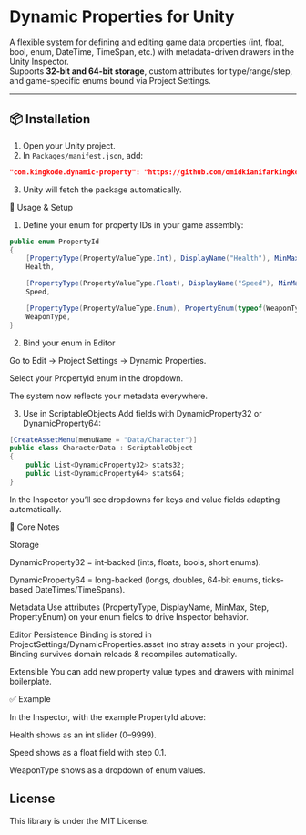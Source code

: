 # Dynamic Properties for Unity

A flexible system for defining and editing game data properties (int, float, bool, enum, DateTime, TimeSpan, etc.) with metadata-driven drawers in the Unity Inspector.  
Supports **32-bit and 64-bit storage**, custom attributes for type/range/step, and game-specific enums bound via Project Settings.

---

## 📦 Installation

1. Open your Unity project.
2. In `Packages/manifest.json`, add:

```json
"com.kingkode.dynamic-property": "https://github.com/omidkianifarkingkode/DynamicProperties.git?path=Assets/DynamicProperty"
```

3. Unity will fetch the package automatically.

🚀 Usage & Setup

1. Define your enum for property IDs in your game assembly:

```csharp
public enum PropertyId
{
    [PropertyType(PropertyValueType.Int), DisplayName("Health"), MinMax(0, 9999)]
    Health,

    [PropertyType(PropertyValueType.Float), DisplayName("Speed"), MinMax(0, 50), Step(0.1f)]
    Speed,

    [PropertyType(PropertyValueType.Enum), PropertyEnum(typeof(WeaponType))]
    WeaponType,
}
```

2. Bind your enum in Editor

Go to Edit → Project Settings → Dynamic Properties.

Select your PropertyId enum in the dropdown.

The system now reflects your metadata everywhere.

3. Use in ScriptableObjects
Add fields with DynamicProperty32 or DynamicProperty64:

```csharp
[CreateAssetMenu(menuName = "Data/Character")]
public class CharacterData : ScriptableObject
{
    public List<DynamicProperty32> stats32;
    public List<DynamicProperty64> stats64;
}
```

In the Inspector you’ll see dropdowns for keys and value fields adapting automatically.

📝 Core Notes

Storage

DynamicProperty32 = int-backed (ints, floats, bools, short enums).

DynamicProperty64 = long-backed (longs, doubles, 64-bit enums, ticks-based DateTimes/TimeSpans).

Metadata
Use attributes (PropertyType, DisplayName, MinMax, Step, PropertyEnum) on your enum fields to drive Inspector behavior.

Editor Persistence
Binding is stored in ProjectSettings/DynamicProperties.asset (no stray assets in your project).
Binding survives domain reloads & recompiles automatically.

Extensible
You can add new property value types and drawers with minimal boilerplate.

✅ Example

In the Inspector, with the example PropertyId above:

Health shows as an int slider (0–9999).

Speed shows as a float field with step 0.1.

WeaponType shows as a dropdown of enum values.

License
---
This library is under the MIT License.
